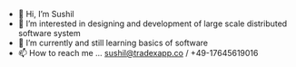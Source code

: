 - 👋 Hi, I’m Sushil
- 👀 I’m interested in designing and development of large scale distributed software system
- 🌱 I’m currently and still learning basics of software
- 📫 How to reach me ... sushil@tradexapp.co / +49-17645619016

<!---
sushtheox/sushtheox is a ✨ special ✨ repository because its `README.md` (this file) appears on your GitHub profile.
You can click the Preview link to take a look at your changes.
--->
